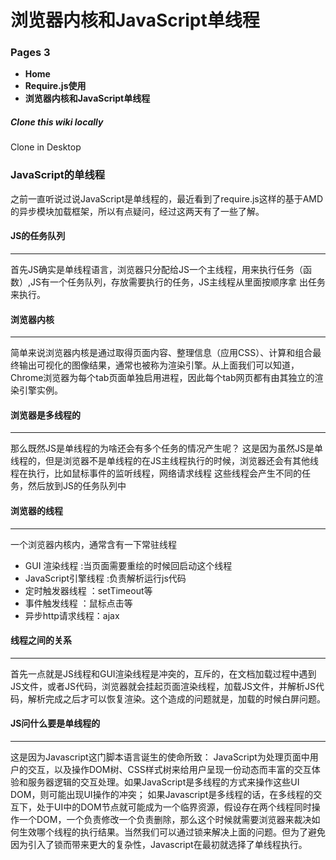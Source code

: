 # 浏览器内核和JavaScript单线程



###  Pages 3

- **Home**
- **Require.js使用**
- **浏览器内核和JavaScript单线程**

##### Clone this wiki locally

 Clone in Desktop

### JavaScript的单线程

之前一直听说过说JavaScript是单线程的，最近看到了require.js这样的基于AMD的异步模块加载框架，所以有点疑问，经过这两天有了一些了解。

#### JS的任务队列

------

首先JS确实是单线程语言，浏览器只分配给JS一个主线程，用来执行任务（函数）,JS有一个任务队列，存放需要执行的任务，JS主线程从里面按顺序拿 出任务来执行。

#### 浏览器内核

------

简单来说浏览器内核是通过取得页面内容、整理信息（应用CSS）、计算和组合最终输出可视化的图像结果，通常也被称为渲染引擎。从上面我们可以知道，Chrome浏览器为每个tab页面单独启用进程，因此每个tab网页都有由其独立的渲染引擎实例。

#### 浏览器是多线程的

------

那么既然JS是单线程的为啥还会有多个任务的情况产生呢？ 这是因为虽然JS是单线程的，但是浏览器不是单线程的在JS主线程执行的时候，浏览器还会有其他线程在执行，比如鼠标事件的监听线程，网络请求线程 这些线程会产生不同的任务，然后放到JS的任务队列中

#### 浏览器的线程

------

一个浏览器内核内，通常含有一下常驻线程

- GUI 渲染线程 :当页面需要重绘的时候回启动这个线程
- JavaScript引擎线程 :负责解析运行js代码
- 定时触发器线程 ：setTimeout等
- 事件触发线程 ：鼠标点击等
- 异步http请求线程：ajax

#### 线程之间的关系

------

首先一点就是JS线程和GUI渲染线程是冲突的，互斥的，在文档加载过程中遇到JS文件，或者JS代码，浏览器就会挂起页面渲染线程，加载JS文件，并解析JS代码，解析完成之后才可以恢复渲染。这个造成的问题就是，加载的时候白屏问题。

#### JS问什么要是单线程的

------

这是因为Javascript这门脚本语言诞生的使命所致：
JavaScript为处理页面中用户的交互，以及操作DOM树、CSS样式树来给用户呈现一份动态而丰富的交互体验和服务器逻辑的交互处理。如果JavaScript是多线程的方式来操作这些UI DOM，则可能出现UI操作的冲突； 如果Javascript是多线程的话，在多线程的交互下，处于UI中的DOM节点就可能成为一个临界资源，假设存在两个线程同时操作一个DOM，一个负责修改一个负责删除，那么这个时候就需要浏览器来裁决如何生效哪个线程的执行结果。当然我们可以通过锁来解决上面的问题。但为了避免因为引入了锁而带来更大的复杂性，Javascript在最初就选择了单线程执行。

